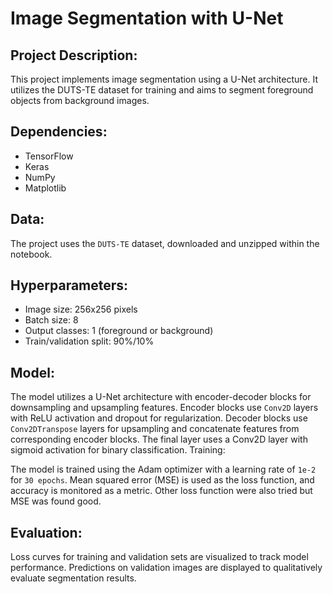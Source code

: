 # Image Segmentation with U-Net
## Project Description:

This project implements image segmentation using a U-Net architecture. It utilizes the DUTS-TE dataset for training and aims to segment foreground objects from background images.

## Dependencies:

- TensorFlow
- Keras
- NumPy
- Matplotlib


## Data:

The project uses the `DUTS-TE` dataset, downloaded and unzipped within the notebook.

## Hyperparameters:

- Image size: 256x256 pixels
- Batch size: 8
- Output classes: 1 (foreground or background)
- Train/validation split: 90%/10%

## Model:

The model utilizes a U-Net architecture with encoder-decoder blocks for downsampling and upsampling features.
Encoder blocks use `Conv2D` layers with ReLU activation and dropout for regularization.
Decoder blocks use `Conv2DTranspose` layers for upsampling and concatenate features from corresponding encoder blocks.
The final layer uses a Conv2D layer with sigmoid activation for binary classification.
Training:

The model is trained using the Adam optimizer with a learning rate of `1e-2` for `30 epochs`.
Mean squared error (MSE) is used as the loss function, and accuracy is monitored as a metric.
Other loss function were also tried but MSE was found good.


## Evaluation:

Loss curves for training and validation sets are visualized to track model performance.
Predictions on validation images are displayed to qualitatively evaluate segmentation results.
